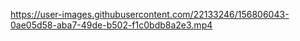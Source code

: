 

https://user-images.githubusercontent.com/22133246/156806043-0ae05d58-aba7-49de-b502-f1c0bdb8a2e3.mp4

